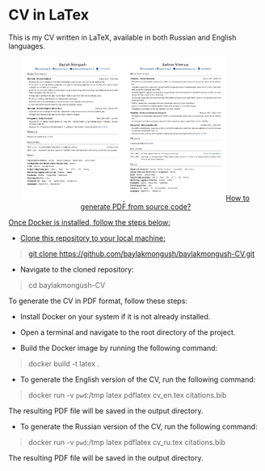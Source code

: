 # CV in LaTex

This is my CV written in LaTeX, available in both Russian and English languages.

[//]: # (<img src="screens/cv_en_page-0001.jpg"> <img src="screens/cv_ru_page-0001.jpg">)
<p align="center">
    <a href="screens/cv_en_page-0001.jpg" target="_blank">
        <img src="screens/cv_en_page-0001.jpg" onclick="javascript:window.open('screens/cv_en_page-0001.jpg')" width="200" style="display: inline-block;>
    </a>
    <a href="screens/cv_ru_page-0001.jpg" target="_blank">
        <img src="screens/cv_ru_page-0001.jpg" onclick="javascript:window.open('screens/cv_ru_page-0001.jpg')" width="200" style="display: inline-block;>
    </a>
</p>

### How to generate PDF from source code?

Once Docker is installed, follow the steps below:

* Clone this repository to your local machine:

> git clone https://github.com/baylakmongush/baylakmongush-CV.git

* Navigate to the cloned repository:

> cd baylakmongush-CV

To generate the CV in PDF format, follow these steps:

* Install Docker on your system if it is not already installed.
* Open a terminal and navigate to the root directory of the project.

* Build the Docker image by running the following command:

> docker build -t latex .

* To generate the English version of the CV, run the following command:

> docker run -v `pwd`:/tmp latex pdflatex cv_en.tex citations.bib

The resulting PDF file will be saved in the output directory.

* To generate the Russian version of the CV, run the following command:

>docker run -v `pwd`:/tmp latex pdflatex cv_ru.tex citations.bib

The resulting PDF file will be saved in the output directory.